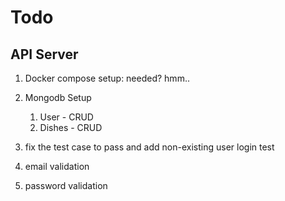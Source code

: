 # Todo

## API Server

1. Docker compose setup: needed? hmm..

2. Mongodb Setup

   1. User - CRUD
   2. Dishes - CRUD

3. fix the test case to pass and add non-existing user login test

4. email validation

5. password validation
